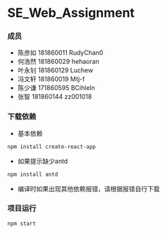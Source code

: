 # SE_Web_Assignment

### 成员
- 陈彦如 181860011 RudyChan0
- 何浩然 181860029 hehaoran
- 叶永钊 181860129 Luchew
- 冯文轩 181860019 Mtj-f
- 陈少谦 171860595 BCihleln
- 张智 181860144 zz001018

### 下载依赖
- 基本依赖
```bash
npm install create-react-app
```
- 如果提示缺少antd
```bash
npm install antd
```
- 编译时如果出现其他依赖报错，请根据报错自行下载

### 项目运行
```bash
npm start
```
